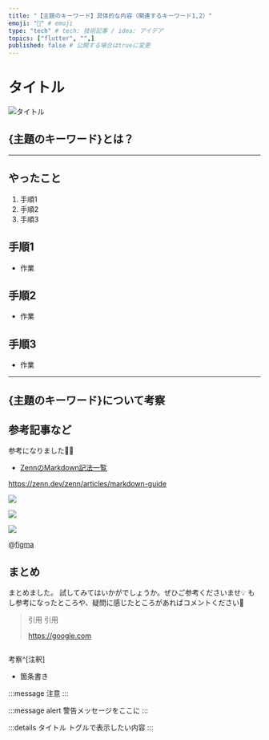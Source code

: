 ```yaml
---
title: "【主題のキーワード】具体的な内容（関連するキーワード1,2）"
emoji: "📂" # emoji
type: "tech" # tech: 技術記事 / idea: アイデア
topics: ["flutter", "",]
published: false # 公開する場合はtrueに変更
---
```


# タイトル

![タイトル](https://placehold.jp/830x513.png?text=thumbnail)

## {主題のキーワード}とは？


-----



## やったこと

<!-- やったことを順序付きリストに書き出す -->

1. 手順1
2. 手順2
3. 手順3


## 手順1

<!-- 前述の順序付きリストと対応させて、見出しレベル2で書き出す -->

- 作業


## 手順2

<!-- 前述の順序付きリストと対応させて、見出しレベル2で書き出す -->

- 作業

## 手順3

<!-- 前述の順序付きリストと対応させて、見出しレベル2で書き出す -->

- 作業


-----

## {主題のキーワード}について考察

<!-- 自身の考えや今後の活用について考察を記載する -->

## 参考記事など

参考になりました🙇‍♂️

- [ZennのMarkdown記法一覧](https://zenn.dev/zenn/articles/markdown-guide)

<!-- URL だけが貼り付けられた行があると、その部分がカードとして表示されます。 -->

https://zenn.dev/zenn/articles/markdown-guide

![](/images/{article_name}/{image_name}.png)

![](https://placehold.jp/400x300.png?text=sample)

![](/images/{article_name}/{movie_name}.gif)

@[figma](ファイルまたはプロトタイプのURL)

## まとめ

まとめました。
試してみてはいかがでしょうか。ぜひご参考くださいませ💡
もし参考になったところや、疑問に感じたところがあればコメントください🌻


<!-- 以下、記法メモ -->

> 引用
> 引用
> 
> https://google.com


```js:hoge.js

```

考察^[注釈]

- 箇条書き

<!-- TODO: 追加の考察があれば追記する -->

:::message
注意
:::


:::message alert
警告メッセージをここに
:::


:::details タイトル
トグルで表示したい内容
:::